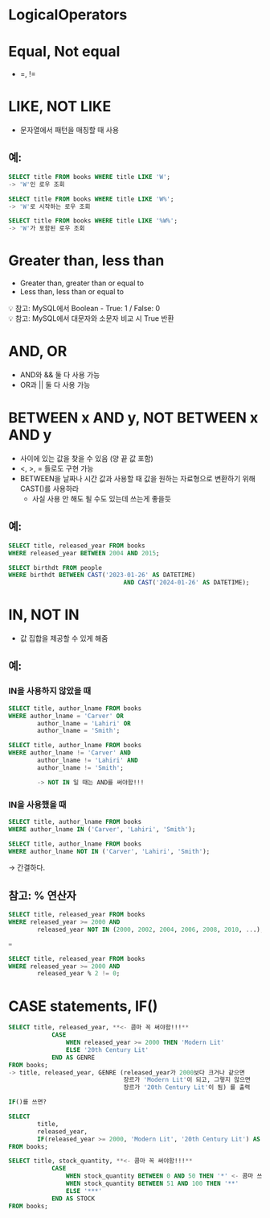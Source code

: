 # LogicalOperators

# Equal, Not equal

- =, !=

# LIKE, NOT LIKE

- 문자열에서 패턴을 매칭할 때 사용

## 예:

```sql
SELECT title FROM books WHERE title LIKE 'W';
-> 'W'인 로우 조회

SELECT title FROM books WHERE title LIKE 'W%';
-> 'W'로 시작하는 로우 조회

SELECT title FROM books WHERE title LIKE '%W%';
-> 'W'가 포함된 로우 조회
```

# Greater than, less than

- Greater than, greater than or equal to
- Less than, less than or equal to

<aside>
💡 참고: MySQL에서 Boolean - True: 1 / False: 0

</aside>

<aside>
💡 참고: MySQL에서 대문자와 소문자 비교 시 True 반환

</aside>

# AND, OR

- AND와 && 둘 다 사용 가능
- OR과 || 둘 다 사용 가능

# BETWEEN x AND y, NOT BETWEEN x AND y

- 사이에 있는 값을 찾을 수 있음 (양 끝 값 포함)
- <, >, = 들로도 구현 가능
- BETWEEN을 날짜나 시간 값과 사용할 때 값을 원하는 자료형으로 변환하기 위해 CAST()를 사용하라
    - 사실 사용 안 해도 될 수도 있는데 쓰는게 좋을듯

## 예:

```sql
SELECT title, released_year FROM books
WHERE released_year BETWEEN 2004 AND 2015;

SELECT birthdt FROM people
WHERE birthdt BETWEEN CAST('2023-01-26' AS DATETIME)
								AND CAST('2024-01-26' AS DATETIME);
```

# IN, NOT IN

- 값 집합을 제공할 수 있게 해줌

## 예:

### IN을 사용하지 않았을 때

```sql
SELECT title, author_lname FROM books
WHERE author_lname = 'Carver' OR
		author_lname = 'Lahiri' OR
		author_lname = 'Smith';

SELECT title, author_lname FROM books
WHERE author_lname != 'Carver' AND
		author_lname != 'Lahiri' AND
		author_lname != 'Smith';

		-> NOT IN 일 때는 AND를 써야함!!!
```

### IN을 사용했을 때

```sql
SELECT title, author_lname FROM books
WHERE author_lname IN ('Carver', 'Lahiri', 'Smith');

SELECT title, author_lname FROM books
WHERE author_lname NOT IN ('Carver', 'Lahiri', 'Smith');
```

→ 간결하다.

## 참고: % 연산자

```sql
SELECT title, released_year FROM books
WHERE released_year >= 2000 AND
		released_year NOT IN (2000, 2002, 2004, 2006, 2008, 2010, ...);

=

SELECT title, released_year FROM books
WHERE released_year >= 2000 AND
		released_year % 2 != 0;
```

# CASE statements, IF()

```sql
SELECT title, released_year, **<- 콤마 꼭 써야함!!!**
			CASE
				WHEN released_year >= 2000 THEN 'Modern Lit'
				ELSE '20th Century Lit'
			END AS GENRE
FROM books;
-> title, released_year, GENRE (released_year가 2000보다 크거나 같으면
								장르가 'Modern Lit'이 되고, 그렇지 않으면
								장르가 '20th Century Lit'이 됨) 를 출력

IF()를 쓰면?

SELECT 
		title, 
		released_year,
		IF(released_year >= 2000, 'Modern Lit', '20th Century Lit') AS 'GENRE'
FROM books;		

SELECT title, stock_quantity, **<- 콤마 꼭 써야함!!!**
			CASE
				WHEN stock_quantity BETWEEN 0 AND 50 THEN '*' <- 콤마 쓰면 안 됨!!!
				WHEN stock_quantity BETWEEN 51 AND 100 THEN '**'
				ELSE '***'
			END AS STOCK
FROM books;
```